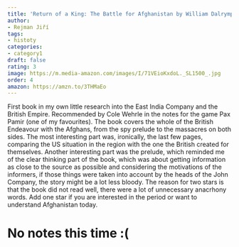 ```yaml
---
title: 'Return of a King: The Battle for Afghanistan by William Dalrymple'
author:
- Rejman Jiří
tags:
- histoty
categories:
- category1
draft: false
rating: 3
image: https://m.media-amazon.com/images/I/71VEioKxdoL._SL1500_.jpg
order: 4
amazon: https://amzn.to/3THMaEo
---
```


First book in my own little research into the East India Company and the British Empire. Recommended by Cole Wehrle in the notes for the game Pax Pamir (one of my favourites). The book covers the whole of the British Endeavour with the Afghans, from the spy prelude to the massacres on both sides. The most interesting part was, ironically, the last few pages, comparing the US situation in the region with the one the British created for themselves. Another interesting part was the prelude, which reminded me of the clear thinking part of the book, which was about getting information as close to the source as possible and considering the motivations of the informers, if those things were taken into account by the heads of the John Company, the story might be a lot less bloody. The reason for two stars is that the book did not read well, there were a lot of unnecessary anacrhony words. Add one star if you are interested in the period or want to understand Afghanistan today.

<!--more-->

# No notes this time :(
